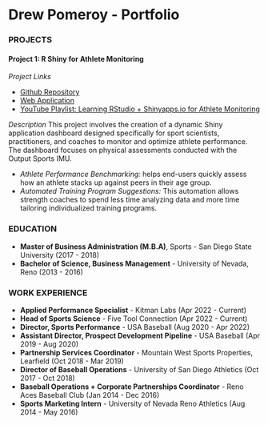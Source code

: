 # Drew Pomeroy - Portfolio

### PROJECTS
#### Project 1: R Shiny for Athlete Monitoring
*Project Links*
- [Github Repository](https://github.com/dpom93/RShiny_for_athlete_monitoring/tree/main?tab=readme-ov-file)
- [Web Application](https://dpomperformance.shinyapps.io/RWalkthrough/)
- [YouTube Playlist: Learning RStudio + Shinyapps.io for Athlete Monitoring](https://www.youtube.com/playlist?list=PLnCoHDFUN2utbjuj24WKOYhclndRsXBmV)

*Description*
This project involves the creation of a dynamic Shiny application dashboard designed specifically for sport scientists, practitioners, and coaches to monitor and optimize athlete performance. The dashboard focuses on physical assessments conducted with the Output Sports IMU. 
- *Athlete Performance Benchmarking:* helps end-users quickly assess how an athlete stacks up against peers in their age group.
- *Automated Training Program Suggestions:* This automation allows strength coaches to spend less time analyzing data and more time tailoring individualized training programs.

### EDUCATION
- **Master of Business Administration (M.B.A)**, Sports - San Diego State University (2017 - 2018)
- **Bachelor of Science, Business Management** - University of Nevada, Reno (2013 - 2016)

### WORK EXPERIENCE
- **Applied Performance Specialist** - Kitman Labs (Apr 2022 - Current)
- **Head of Sports Science** - Five Tool Connection (Apr 2022 - Current)
- **Director, Sports Performance** - USA Baseball (Aug 2020 - Apr 2022)
- **Assistant Director, Prospect Development Pipeline** - USA Baseball (Apr 2019 - Aug 2020)
- **Partnership Services Coordinator** - Mountain West Sports Properties, Learfield (Oct 2018 - Mar 2019)
- **Director of Baseball Operations** - University of San Diego Athletics (Oct 2017 - Oct 2018)
- **Baseball Operations + Corporate Partnerships Coordinator** - Reno Aces Baseball Club (Jan 2014 - Dec 2016)
- **Sports Marketing Intern** - University of Nevada Reno Athletics (Aug 2014 - May 2016)
